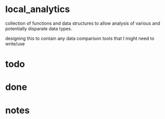 # local_analytics

collection of functions and data structures to allow analysis of 
various and potentially disparate data types.

designing this to contain any data comparison tools that I might
need to write/use

# todo

# done

# notes
